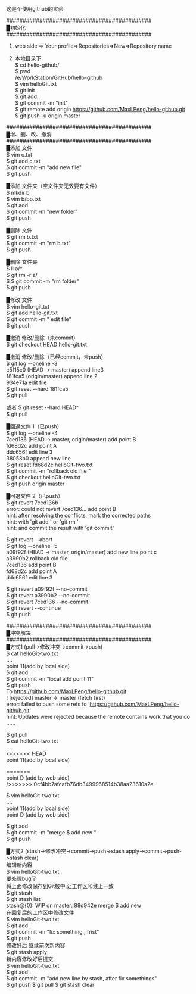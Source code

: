 这是个使用github的实验  
  
############################################  
█初始化  
############################################  
1) web side 
  => Your profile=>Repositories=>New=>Repository name

2) 本地目录下  
$ cd hello-github/  
$ pwd  
/e/WorkStation/GitHub/hello-github  
$ vim helloGit.txt  
$ git init  
$ git add .  
$ git commit -m "init"  
$ git remote add origin https://github.com/MaxLPeng/hello-github.git  
$ git push -u origin master  
 
############################################  
█增、删、改、撤消  
############################################  
█添加 文件  
$ vim c.txt  
$ git add c.txt  
$ git commit -m "add new file"  
$ git push

█添加 文件夹（空文件夹无效要有文件）  
$ mkdir b  
$ vim b/bb.txt  
$ git add .  
$ git commit -m "new folder"  
$ git push  

█删除 文件  
$ git rm b.txt  
$ git commit -m "rm b.txt"  
$ git push  

█删除 文件夹  
$ ll a/*  
$ git rm -r a/  
$ $ git commit -m "rm folder"  
$ git push  

█修改 文件  
$ vim hello-git.txt  
$ git add hello-git.txt  
$ git commit -m " edit file"  
$ git push  

█撤消 修改/删除（未commit）  
$ git checkout HEAD hello-git.txt  

█撤消 修改/删除（已经commit，未push）  
$ git log --oneline -3  
	c5f15c0 (HEAD -> master) append line3  
	181fca5 (origin/master) append line 2  
	934e71a  edit file  
$ git reset --hard 181fca5  
$ git pull  

或者
$ git reset --hard HEAD^  
$ git pull  

█回退文件 1（已push）  
$ git log --oneline -4  
	7ced136 (HEAD -> master, origin/master) add point B  
	fd68d2c add point A  
	ddc656f edit line 3  
	38058b0 append new line  
$ git reset fd68d2c helloGit-two.txt  
$ git commit -m "rollback old file "  
$ git checkout helloGit-two.txt  
$ git push origin master  

█回退文件 2（已push）  
$ git revert 7ced136b  
error: could not revert 7ced136... add point B  
hint: after resolving the conflicts, mark the corrected paths  
hint: with 'git add <paths>' or 'git rm <paths>'  
hint: and commit the result with 'git commit'  

$ git revert --abort  
$ git log --oneline -5  
a09f92f (HEAD -> master, origin/master) add new line point c  
a3990b2 rollback old file  
7ced136 add point B  
fd68d2c add point A  
ddc656f edit line 3  

$ git revert a09f92f --no-commit  
$ git revert a3990b2 --no-commit  
$ git revert 7ced136 --no-commit  
$ git revert --continue  
$ git push  

############################################  
█冲突解决  
############################################  
█方式1 (pull->修改冲突->commit->push)  
$ cat helloGit-two.txt  
....  
point 11(add by local side)   
$ git add .   
$ git commit -m "local add ponit 11"  
$ git push  
To https://github.com/MaxLPeng/hello-github.git  
 ! [rejected]        master -> master (fetch first)  
error: failed to push some refs to 'https://github.com/MaxLPeng/hello-github.git'  
hint: Updates were rejected because the remote contains work that you do  
......  

$ git pull  
$ cat helloGit-two.txt  
....  
<<<<<<< HEAD  
point 11(add by local side)  
  
=======  
point D (add by web side)  
/>>>>>>> 0cf4bb7afcafb76db3499968514b38aa23610a2e  

$ vim helloGit-two.txt  
....  
point 11(add by local side)  
point D (add by web side)  
  
$ git add .   
$ git commit -m "merge $ add new "  
$ git push  

█方式2   (stash->修改冲突->commit->push->stash apply->commit->push->stash clear)  
编辑新内容  
$ vim helloGit-two.txt  
 要处理bug了  
 将上面修改保存到Git栈中,让工作区和线上一致  
$ git stash  
$ git stash list  
stash@{0}: WIP on master: 88d942e merge $ add new  
在回复后的工作区中修改文件  
$ vim helloGit-two.txt  
$ git add .  
$ git commit -m "fix something , frist"  
$ git push  
修改好后 继续前次新内容  
$ git stash apply  
新内容修改好后提交  
$ vim helloGit-two.txt  
$ git add .  
$ git commit -m "add new line by stash, after fix somethings"  
$ git push 
$ git pull 
$ git stash clear



